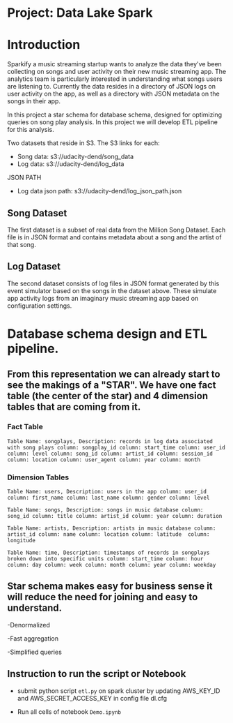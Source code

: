# **Project: Data Lake Spark**

# Introduction
Sparkify a music streaming startup wants to analyze the data they've been collecting on songs and user activity on their new music streaming app. The analytics team is particularly interested in understanding what songs users are listening to. Currently the data resides in a directory of JSON logs on user activity on the app, as well as a directory with JSON metadata on the songs in their app.

In this project a star schema for database schema, designed for optimizing queries on song play analysis. In this project we will develop ETL pipeline for this analysis.

Two datasets that reside in S3. The S3 links for each:

- Song data: s3://udacity-dend/song_data
- Log data: s3://udacity-dend/log_data

JSON PATH
- Log data json path: s3://udacity-dend/log_json_path.json

## Song Dataset
The first dataset is a subset of real data from the Million Song Dataset. Each file is in JSON format and contains metadata about a song and the artist of that song.
    
## Log Dataset
The second dataset consists of log files in JSON format generated by this event simulator based on the songs in the dataset above. These simulate app activity logs from an imaginary music streaming app based on configuration settings.

# Database schema design and ETL pipeline.

## From this representation we can already start to see the makings of a "STAR". We have one fact table (the center of the star) and 4  dimension tables that are coming from it.

### Fact Table
`Table Name: songplays, Description: records in log data associated with song plays
column: songplay_id
column: start_time
column: user_id
column: level
column: song_id
column: artist_id
column: session_id
column: location
column: user_agent
column: year
column: month`

### Dimension Tables

`Table Name: users, Description: users in the app
column: user_id
column: first_name
column: last_name
column: gender
column: level`

`Table Name: songs, Description: songs in music database
column: song_id
column: title
column: artist_id
column: year
column: duration`

`Table Name: artists, Description: artists in music database
column: artist_id
column: name
column: location
column: latitude 
column: longitude`

`Table Name: time, Description: timestamps of records in songplays broken down into specific units
column: start_time
column: hour
column: day
column: week
column: month
column: year
column: weekday`

## Star schema makes easy for business sense it will reduce the need for joining and easy to understand.

-Denormalized

-Fast aggregation

-Simplified queries


## Instruction to run the script or Notebook

- submit python script `etl.py` on spark cluster by updating AWS_KEY_ID and AWS_SECRET_ACCESS_KEY in config file dl.cfg

- Run all cells of notebook `Demo.ipynb`